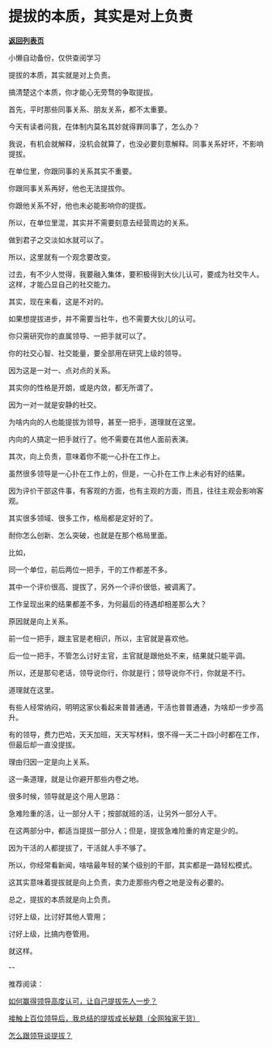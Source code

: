 # 提拔的本质，其实是对上负责

[**返回列表页**](/gzh/费曼的小茶馆)

小懒自动备份，仅供查阅学习

提拔的本质，其实就是对上负责。

搞清楚这个本质，你才能心无旁骛的争取提拔。

首先，平时那些同事关系、朋友关系，都不太重要。

今天有读者问我，在体制内莫名其妙就得罪同事了，怎么办？

我说，有机会就解释，没机会就算了，也没必要刻意解释。同事关系好坏，不影响提拔。

在单位里，你跟同事的关系其实不重要。

你跟同事关系再好，他也无法提拔你。

你跟他关系不好，他也未必能影响你的提拔。  

所以，在单位里混，其实并不需要刻意去经营周边的关系。  

做到君子之交淡如水就可以了。

所以，这里就有一个观念要改变。  

过去，有不少人觉得，我要融入集体，要积极得到大伙儿认可，要成为社交牛人。这样，才能凸显自己的社交能力。

其实，现在来看，这是不对的。  

如果想提拔进步，并不需要当社牛，也不需要大伙儿的认可。  

你只需研究你的直属领导、一把手就可以了。  

你的社交心智、社交能量，要全部用在研究上级的领导。  

因为这是一对一、点对点的关系。

其实你的性格是开朗，或是内敛，都无所谓了。

因为一对一就是安静的社交。

为啥内向的人也能提拔为领导，甚至一把手，道理就在这里。

内向的人搞定一把手就行了。他不需要在其他人面前表演。

其次，向上负责，意味着你不能一心扑在工作上。

虽然很多领导是一心扑在工作上的，但是，一心扑在工作上未必有好的结果。  

因为评价干部这件事，有客观的方面，也有主观的方面，而且，往往主观会影响客观。  

其实很多领域、很多工作，格局都是定好的了。  

耐你怎么创新、怎么突破，也就是在那个格局里面。  

比如，

同一个单位，前后两位一把手，干的工作都差不多。  

其中一个评价很高、提拔了，另外一个评价很低，被调离了。  

工作呈现出来的结果都差不多，为何最后的待遇却相差那么大？

原因就是向上关系。  

前一位一把手，跟主官是老相识，所以，主官就是喜欢他。  

后一位一把手，不管怎么讨好主官，主官就是跟他处不来，结果就只能平调。

所以，还是那句老话，领导说你行，你就是行；领导说你不行，你就是不行。

道理就在这里。

有些人经常纳闷，明明这家伙看起来普普通通，干活也普普通通，为啥却一步步高升。  

有的领导，费力巴哈，天天加班，天天写材料，恨不得一天二十四小时都在工作，但最后却一直没提拔。  

理由归因一定是向上关系。  

这一条道理，就是让你避开那些内卷之地。  

很多时候，领导就是这个用人思路：

急难险重的活，让一部分人干；按部就班的活，让另外一部分人干。  

在这两部分中，都适当提拔一部分人；但是，提拔急难险重的肯定是少的。  

因为干活的人都提拔了，干活就人手不够了。  

所以，你经常看新闻，啥啥最年轻的某个级别的干部，其实都是一路轻松模式。  

这其实意味着提拔就是向上负责，卖力走那些内卷之地是没有必要的。  

总之，提拔的本质就是向上负责。

讨好上级，比讨好其他人管用；  

讨好上级，比搞内卷管用。

就这样。  

\--  

推荐阅读：  

[如何赢得领导高度认可，让自己提拔先人一步？](http://mp.weixin.qq.com/s?__biz=Mzk0MzcyOTA5Ng==&mid=2247488498&idx=2&sn=dae6e2afa1231dec9b10a35c6c7c77f1&chksm=c32e2355f459aa432e87da051bab0bf8026432064fcae9c85b352f77c6f67d9586dd10e24176&scene=21#wechat_redirect)  

[接触上百位领导后，我总结的提拔成长秘籍（全网独家干货）](http://mp.weixin.qq.com/s?__biz=Mzk0MzcyOTA5Ng==&mid=2247488424&idx=1&sn=27386b79c34691e800fc5b494565eace&chksm=c32e230ff459aa194560d9e73ea5f233ad923740a4b31a6fab0f85d4314368df4c20bbfe131c&scene=21#wechat_redirect)  

[怎么跟领导谈提拔？](http://mp.weixin.qq.com/s?__biz=Mzk0MzcyOTA5Ng==&mid=2247488302&idx=1&sn=42192b448031608501789cd55cd9f992&chksm=c32e2389f459aa9f47d8c5abeb86f5b15b3c9365524d02a67743167fe026b21211484bdf5024&scene=21#wechat_redirect)  

